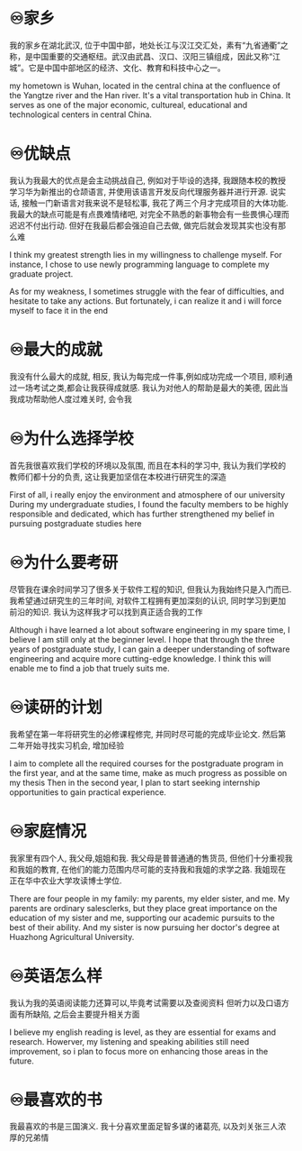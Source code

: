 # ♾️家乡
我的家乡在湖北武汉, 位于中国中部，地处长江与汉江交汇处，素有“九省通衢”之称，是中国重要的交通枢纽。武汉由武昌、汉口、汉阳三镇组成，因此又称“江城”。它是中国中部地区的经济、文化、教育和科技中心之一。

my hometown is Wuhan, located in the central china at the confluence of the Yangtze river and the Han river. It's a vital transportation hub in China. It serves as one of the major economic, cultureal, educational and technological centers in central China.


# ♾️优缺点
我认为我最大的优点是会主动挑战自己, 例如对于毕设的选择, 我跟随本校的教授学习华为新推出的仓颉语言, 并使用该语言开发反向代理服务器并进行开源. 说实话, 接触一门新语言对我来说不是轻松事, 我花了两三个月才完成项目的大体功能.
我最大的缺点可能是有点畏难情绪吧, 对完全不熟悉的新事物会有一些畏惧心理而迟迟不付出行动. 但好在我最后都会强迫自己去做, 做完后就会发现其实也没有那么难

I think my greatest strength lies in my willingness to challenge myself. For instance, 
I chose to use newly programming language to complete my graduate project.

As for my weakness, I sometimes struggle with the fear of difficulties, and hesitate to take any actions. But fortunately, i can realize it and i will force myself to face it in the end

# ♾️最大的成就
我没有什么最大的成就, 相反, 我认为每完成一件事,例如成功完成一个项目, 顺利通过一场考试之类,都会让我获得成就感. 我认为对他人的帮助是最大的美德, 因此当我成功帮助他人度过难关时, 会令我

# ♾️为什么选择学校
首先我很喜欢我们学校的环境以及氛围, 而且在本科的学习中, 我认为我们学校的教师们都十分的负责, 这让我更加坚信在本校进行研究生的深造

First of all, i really enjoy the environment and atmosphere of our university
During my undergraduate studies, I found the faculty members to be highly responsible and dedicated, which has further strengthened my belief in pursuing postgraduate studies here

# ♾️为什么要考研
尽管我在课余时间学习了很多关于软件工程的知识, 但我认为我始终只是入门而已. 我希望通过研究生的三年时间, 对软件工程拥有更加深刻的认识, 同时学习到更加前沿的知识. 我认为这样我才可以找到真正适合我的工作

Although i have learned a lot about software engineering in my spare time, I believe I am still only at the beginner level. I hope that through the three years of postgraduate study, I can gain a deeper understanding of software engineering and acquire more cutting-edge knowledge. I think this will enable me to find a job that truely suits me.


# ♾️读研的计划
我希望在第一年将研究生的必修课程修完, 并同时尽可能的完成毕业论文. 
然后第二年开始寻找实习机会, 增加经验

I aim to complete all the required courses for the postgraduate program in the first year, and at the same time, make as much progress as possible on my thesis
Then in the second year, I plan to start seeking internship opportunities to gain practical experience.


# ♾️家庭情况

我家里有四个人, 我父母,姐姐和我. 我父母是普普通通的售货员, 但他们十分重视我和我姐的教育, 在他们的能力范围内尽可能的支持我和我姐的求学之路. 我姐现在正在华中农业大学攻读博士学位. 

There are four people in my family: my parents, my elder sister, and me.
My parents are ordinary salesclerks, but they place great importance on the education of my sister and me, supporting our academic pursuits to the best of their ability.
And my sister is now pursuing her doctor's degree at Huazhong Agricultural University.

# ♾️英语怎么样

我认为我的英语阅读能力还算可以,毕竟考试需要以及查阅资料
但听力以及口语方面有所缺陷, 之后会主要提升相关方面


I believe my english reading is level, as they are essential for exams and research.
Howerver, my listening and speaking abilities still need improvement, so i plan to focus more on enhancing those areas in the future.


# ♾️最喜欢的书
我最喜欢的书是三国演义. 我十分喜欢里面足智多谋的诸葛亮, 以及刘关张三人浓厚的兄弟情





